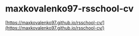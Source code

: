 # maxkovalenko97-rsschool-cv


[https://maxkovalenko97.github.io/rsschool-cv/](https://maxkovalenko97.github.io/rsschool-cv/)
